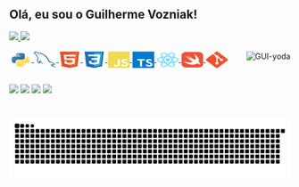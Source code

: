 ## Olá, eu sou o Guilherme Vozniak!

<!-- GITHUB Stats abaixo-->
<div>
  <a href="https://github.com/GuilhermeVozniak">
  <img height="180em" src="https://github-readme-stats.vercel.app/api?username=GuilhermeVozniak&show_icons=true&theme=dark&include_all_commits=true&count_private=true"/>
  <img height="180em" src="https://github-readme-stats.vercel.app/api/top-langs/?username=GuilhermeVozniak&layout=compact&langs_count=7&theme=dark"/>
</div>

<!-- Icones da linguagens abaixo-->
<div style="display: inline_block"><br>
  <img align="center" alt="GUI-Python" height="30" width="40" src="https://raw.githubusercontent.com/devicons/devicon/master/icons/python/python-original.svg">
  <img align="center" alt="GUI-MySQL" height="30" width="40" src="https://raw.githubusercontent.com/devicons/devicon/master/icons/mysql/mysql-original.svg">
  <img align="center" alt="GUI-HTML" height="30" width="40" src="https://raw.githubusercontent.com/devicons/devicon/master/icons/html5/html5-original.svg">
  <img align="center" alt="GUI-CSS" height="30" width="40" src="https://raw.githubusercontent.com/devicons/devicon/master/icons/css3/css3-original.svg">
  <img align="center" alt="GUI-Js" height="30" width="40" src="https://raw.githubusercontent.com/devicons/devicon/master/icons/javascript/javascript-plain.svg">
  <img align="center" alt="GUI-Ts" height="30" width="40" src="https://raw.githubusercontent.com/devicons/devicon/master/icons/typescript/typescript-plain.svg">
  <img align="center" alt="GUI-React" height="30" width="40" src="https://raw.githubusercontent.com/devicons/devicon/master/icons/react/react-original.svg">
  <img align="center" alt="GUI-Swift" height="30" width="40" src="https://raw.githubusercontent.com/devicons/devicon/master/icons/swift/swift-original.svg">
  <img align="center" alt="GUI-GIT" height="30" width="40" src="https://raw.githubusercontent.com/devicons/devicon/master/icons/git/git-original.svg">
  <img height="120em" align="right" alt="GUI-yoda" src="https://github.com/GuilhermeVozniak/GuilhermeVozniak/blob/main/Captura%20de%20Tela%202021-09-14%20às%2009.52.51.png?raw=true">
</div>

##

<!-- Redes Sociais a baixo -->
<div> 
  <a href="https://instagram.com/gui.vozniak" target="_blank"><img src="https://img.shields.io/badge/-Instagram-%23E4405F?style=for-the-badge&logo=instagram&logoColor=white" target="_blank"></a> 
  <a href = "mailto:gui336699@gmail.com"><img src="https://img.shields.io/badge/-Gmail-%23333?style=for-the-badge&logo=gmail&logoColor=white" target="_blank"></a>
  <a href="https://br.linkedin.com/in/guilherme-vozniak-229428122" target="_blank"><img src="https://img.shields.io/badge/-LinkedIn-%230077B5?style=for-the-badge&logo=linkedin&logoColor=white" target="_blank"></a>
  <a href="https://discord.gg/fAfsdCb3" target="_blank"><img src="https://img.shields.io/badge/Discord-7289DA?style=for-the-badge&logo=discord&logoColor=white" target="_blank"></a>
 
  ![Snake animation/animação da cobrinha](https://github.com/GuilhermeVozniak/GuilhermeVozniak/blob/output/github-contribution-grid-snake.svg)
 
</div>
